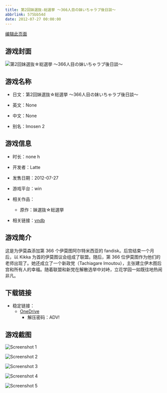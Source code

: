 ```yaml
---
title: 第2回妹選抜☆総選挙 ～366人目の妹いちゃラブ後日談～
abbrlink: 575bb54d
date: 2012-07-27 00:00:00
---
```

[编辑此页面](https://github.com/ACG-3/ADV3-source/blob/main/source/_posts/games/%E7%AC%AC2%E5%9B%9E%E5%A6%B9%E9%81%B8%E6%8A%9C%E2%98%86%E7%B7%8F%E9%81%B8%E6%8C%99%20%EF%BD%9E366%E4%BA%BA%E7%9B%AE%E3%81%AE%E5%A6%B9%E3%81%84%E3%81%A1%E3%82%83%E3%83%A9%E3%83%96%E5%BE%8C%E6%97%A5%E8%AB%87%EF%BD%9E.md)

## 游戏封面

![第2回妹選抜☆総選挙 ～366人目の妹いちゃラブ後日談～](https://pan.timero.xyz/onedrive/img_lib_001/%E7%AC%AC2%E5%9B%9E%E5%A6%B9%E9%81%B8%E6%8A%9C%E2%98%86%E7%B7%8F%E9%81%B8%E6%8C%99%20%EF%BD%9E366%E4%BA%BA%E7%9B%AE%E3%81%AE%E5%A6%B9%E3%81%84%E3%81%A1%E3%82%83%E3%83%A9%E3%83%96%E5%BE%8C%E6%97%A5%E8%AB%87%EF%BD%9E_cover.avif)


## 游戏名称

- 日文：第2回妹選抜☆総選挙 ～366人目の妹いちゃラブ後日談～
- 英文：None
- 中文：None

- 别名：Imosen 2


## 游戏信息

- 时长：none h
- 开发者：Latte
- 发售日期：2012-07-27
- 游戏平台：win
- 相关作品：
   - 原作：妹選抜☆総選挙

- 相关链接：[vndb](https://vndb.org/v10538)


## 游戏简介

这是为伊莫森添加第 366 个伊莫图阿尔特米西亚的 fandisk。后宫结束一个月后，以 Kikka 为首的伊莫图议会组成了联盟。随后，第 366 位伊莫图作为他们的老师出现了。她还成立了一个新政党（Tachiagare Imoutou），主张建立伊木图后宫和所有人的幸福。随着联盟和新党在解散选举中对峙，立花学园一如既往地热闹非凡。




## 下载链接

- 稳定链接：
    - [OneDrive](https://pan.timero.xyz/onedrive/adv_lib_001/%E7%AC%AC2%E5%9B%9E%E5%A6%B9%E9%81%B8%E6%8A%9C%E2%98%86%E7%B7%8F%E9%81%B8%E6%8C%99%20%EF%BD%9E366%E4%BA%BA%E7%9B%AE%E3%81%AE%E5%A6%B9%E3%81%84%E3%81%A1%E3%82%83%E3%83%A9%E3%83%96%E5%BE%8C%E6%97%A5%E8%AB%87%EF%BD%9E)
        - 解压密码：ADV!



## 游戏截图


![Screenshot 1](https://pan.timero.xyz/onedrive/img_lib_001/%E7%AC%AC2%E5%9B%9E%E5%A6%B9%E9%81%B8%E6%8A%9C%E2%98%86%E7%B7%8F%E9%81%B8%E6%8C%99%20%EF%BD%9E366%E4%BA%BA%E7%9B%AE%E3%81%AE%E5%A6%B9%E3%81%84%E3%81%A1%E3%82%83%E3%83%A9%E3%83%96%E5%BE%8C%E6%97%A5%E8%AB%87%EF%BD%9E_Screenshot_1.avif)

![Screenshot 2](https://pan.timero.xyz/onedrive/img_lib_001/%E7%AC%AC2%E5%9B%9E%E5%A6%B9%E9%81%B8%E6%8A%9C%E2%98%86%E7%B7%8F%E9%81%B8%E6%8C%99%20%EF%BD%9E366%E4%BA%BA%E7%9B%AE%E3%81%AE%E5%A6%B9%E3%81%84%E3%81%A1%E3%82%83%E3%83%A9%E3%83%96%E5%BE%8C%E6%97%A5%E8%AB%87%EF%BD%9E_Screenshot_2.avif)

![Screenshot 3](https://pan.timero.xyz/onedrive/img_lib_001/%E7%AC%AC2%E5%9B%9E%E5%A6%B9%E9%81%B8%E6%8A%9C%E2%98%86%E7%B7%8F%E9%81%B8%E6%8C%99%20%EF%BD%9E366%E4%BA%BA%E7%9B%AE%E3%81%AE%E5%A6%B9%E3%81%84%E3%81%A1%E3%82%83%E3%83%A9%E3%83%96%E5%BE%8C%E6%97%A5%E8%AB%87%EF%BD%9E_Screenshot_3.avif)

![Screenshot 4](https://pan.timero.xyz/onedrive/img_lib_001/%E7%AC%AC2%E5%9B%9E%E5%A6%B9%E9%81%B8%E6%8A%9C%E2%98%86%E7%B7%8F%E9%81%B8%E6%8C%99%20%EF%BD%9E366%E4%BA%BA%E7%9B%AE%E3%81%AE%E5%A6%B9%E3%81%84%E3%81%A1%E3%82%83%E3%83%A9%E3%83%96%E5%BE%8C%E6%97%A5%E8%AB%87%EF%BD%9E_Screenshot_4.avif)

![Screenshot 5](https://pan.timero.xyz/onedrive/img_lib_001/%E7%AC%AC2%E5%9B%9E%E5%A6%B9%E9%81%B8%E6%8A%9C%E2%98%86%E7%B7%8F%E9%81%B8%E6%8C%99%20%EF%BD%9E366%E4%BA%BA%E7%9B%AE%E3%81%AE%E5%A6%B9%E3%81%84%E3%81%A1%E3%82%83%E3%83%A9%E3%83%96%E5%BE%8C%E6%97%A5%E8%AB%87%EF%BD%9E_Screenshot_5.avif)

